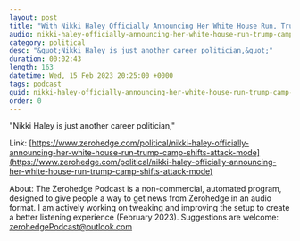 ```yaml
---
layout: post
title: "With Nikki Haley Officially Announcing Her White House Run, Trump Camp Shifts To Attack Mode"
audio: nikki-haley-officially-announcing-her-white-house-run-trump-camp-shifts-attack-mode-0
category: political
desc: "&quot;Nikki Haley is just another career politician,&quot;"
duration: 00:02:43
length: 163
datetime: Wed, 15 Feb 2023 20:25:00 +0000
tags: podcast
guid: nikki-haley-officially-announcing-her-white-house-run-trump-camp-shifts-attack-mode-0
order: 0
---
```

&quot;Nikki Haley is just another career politician,&quot;

Link: [https://www.zerohedge.com/political/nikki-haley-officially-announcing-her-white-house-run-trump-camp-shifts-attack-mode](https://www.zerohedge.com/political/nikki-haley-officially-announcing-her-white-house-run-trump-camp-shifts-attack-mode)

About: The Zerohedge Podcast is a non-commercial, automated program, designed to give people a way to get news from Zerohedge in an audio format.  I am actively working on tweaking and improving the setup to create a better listening experience (February 2023).  Suggestions are welcome: [zerohedgePodcast@outlook.com](mailto:zerohedgePodcast@outlook.com)